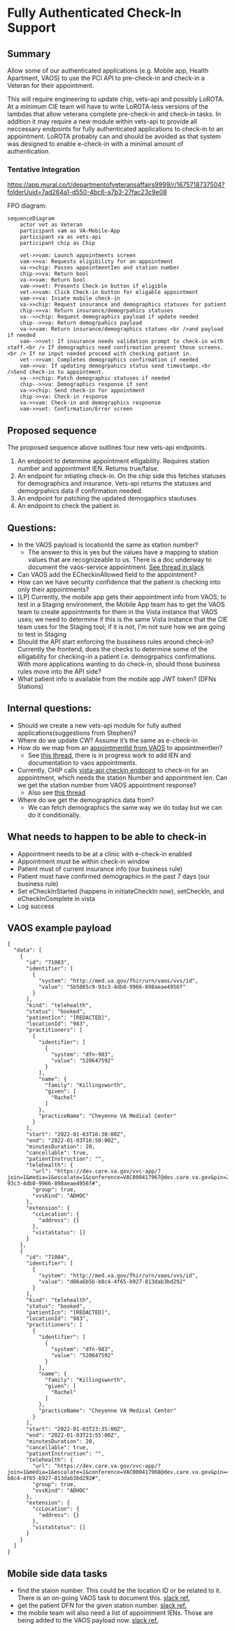 # Fully Authenticated Check-In Support

## Summary

Allow some of our authenticated applications (e.g. Mobile app, Health Apartment, VAOS) to use the PCI API to pre-check-in and check-in a Veteran for their appointment.

This will require engineering to update chip, vets-api and possibly LoROTA. At a minimum CIE team will have to write LoROTA-less versions of the lambdas that allow veterans complete pre-check-in and check-in tasks. In addition it may require a new module within vets-api to provide all neccessary endpoints for fully authenticated applications to check-in to an appointment. LoROTA probably can and should be avoided as that system was designed to enable e-check-in with a minimal amount of authentication.

### Tentative Integration

https://app.mural.co/t/departmentofveteransaffairs9999/r/1675718737504?folderUuid=7ad264a1-d550-4bc6-a7b3-27fac23c9e08

FPO diagram:

```mermaid
sequenceDiagram
    actor vet as Veteran
    participant vam as VA-Mobile-App
    participant va as vets-api
    participant chip as Chip

	vet->>vam: Launch appointments screen
	vam->>va: Requests eligibility for an appointment
    va->>chip: Passes appointmentIen and station number
    chip->>va: Return bool
    va->>vam: Return bool
    vam->>vet: Presents Check-in button if eligible
    vet->>vam: Click Check-in button for eligable appointment
    vam->>va: Iniate mobile check-in
    va->>chip: Request insurance and demographics statuses for patient
    chip->>va: Return insurance/demogrpahics statuses
    va-->>chip: Request demographics payload if update needed
    chip-->>va: Return demogrpahics payload
    va->>vam: Return insurance/demographics statues <br />and payload if needed
    vam-->>vet: If insurance needs validation prompt to check-in with staff.<br /> If demographics need confirmation present those screens.<br /> If no input needed proceed with checking patient in.
    vet-->>vam: Completes demographics confirmation if needed
    vam->>va: If updating demogrpahics status send timestamps.<br />Send check-in to appointment.
    va-->>chip: Patch demographic statuses if needed
    chip-->>va: Demographics response if sent
    va->>chip: Send check-in for appointment 
    chip->>va: Check-in response
    va->>vam: Check-in and demographics respnonse
    vam->>vet: Confirmation/Error screen
```
## Proposed sequence
The proposed sequence above outlines four new vets-api endpoints.

1. An endpoint to determine appointment elligability. Requires station number and appointment IEN. Returns true/false.
1. An endpoint for intiating check-in. On the chip side this fetches statuses for demographics and insurance. Vets-api returns the statuses and demogrpahics data if confirmation needed.
1. An endpoint for patching the updated demogaphics stautuses
1. An endpoint to check the patient in.

## Questions:

- In the VAOS payload is locationId the same as station number?
    - The answer to this is yes but the values have a mapping to station values that are recognizeable to us. There is a doc underway to document the vaos-service appointment. [See thread in slack](https://dsva.slack.com/archives/C023EFZPX4K/p1685984766871989?thread_ts=1685639670.578339&cid=C023EFZPX4K)
- Can VAOS add the ECheckinAllowed field to the appointment?
- How can we have security confidence that the patient is checking into only their appointments?
- [LP] Currently, the mobile app gets their appointment info from VAOS; to test in a Staging environment, the Mobile App team has to get the VAOS team to create appointments for them in the Vista instance that VAOS uses; we need to determine if this is the same Vista instance that the CIE team uses for the Staging tool; if it is not, I'm not sure how we are going to test in Staging
- Should the API start enforcing the bussiness rules around check-in? Currently the frontend, does the checks to determine some of the elligability for checking-in a patient i.e. demogrpahics confirmations. With more applications wanting to do check-in, should those business rules move into the API side?
- What patient info is available from the mobile app JWT token? (DFNs Stations)

## Internal questions:
- Should we create a new vets-api module for fully authed applications(suggestions from Stephen)?
- Where do we update CW? Assume it’s the same as e-check-in
- How do we map from an [appointmentId from VAOS](https://department-of-veterans-affairs.github.io/va-mobile-app/api/#operation/getAppointments) to appointmentIen?
    - See [this thread](https://dsva.slack.com/archives/C023EFZPX4K/p1685639670578339), there is in progress work to add IEN and documentation to vaos appointments.
- Currently, CHIP calls [vista-api checkin endpoint](https://github.com/department-of-veterans-affairs/chip/blob/master/src/checkIn/index.js#L79) to check-in for an appointment, which needs the station Number and appointment Ien. Can we get the station number from VAOS appointment response?
    - Also see [this thread](https://dsva.slack.com/archives/C023EFZPX4K/p1685639670578339)
- Where do we get the demographics data from?
    - We can fetch demographics the same way we do today but we can do it conditionally.

## What needs to happen to be able to check-in
- Appointment needs to be at a clinic with e-check-in enabled
- Appointment must be within check-in window
- Patient must of current insurance info (our business rule)
- Patient must have confirmed demographics in the past 7 days (our business rule)
- Set eCheckInStarted (happens in initiateCheckIn now), setCheckIn, and eCheckInComplete in vista
- Log success 


## VAOS example payload
```
{
  "data": [
    {
      "id": "71083",
      "identifier": [
        {
          "system": "http://med.va.gov/fhir/urn/vaos/vvs/id",
          "value": "5b5085c9-93c3-4db0-9966-898aeae4956f"
        }
      ],
      "kind": "telehealth",
      "status": "booked",
      "patientIcn": "[REDACTED]",
      "locationId": "983",
      "practitioners": [
        {
          "identifier": [
            {
              "system": "dfn-983",
              "value": "520647592"
            }
          ],
          "name": {
            "family": "Killingsworth",
            "given": [
              "Rachel"
            ]
          },
          "practiceName": "Cheyenne VA Medical Center"
        }
      ],
      "start": "2022-01-03T16:30:00Z",
      "end": "2022-01-03T16:50:00Z",
      "minutesDuration": 20,
      "cancellable": true,
      "patientInstruction": "",
      "telehealth": {
        "url": "https://dev.care.va.gov/vvc-app/?join=1&media=1&escalate=1&conference=VAC000417967@dev.care.va.gov&pin=231674&aid=5b5085c9-93c3-4db0-9966-898aeae4956f#",
        "group": true,
        "vvsKind": "ADHOC"
      },
      "extension": {
        "ccLocation": {
          "address": {}
        },
        "vistaStatus": []
      }
    },
    {
      "id": "71084",
      "identifier": [
        {
          "system": "http://med.va.gov/fhir/urn/vaos/vvs/id",
          "value": "d86a6b5b-b8c4-4f65-b927-813dab3bd292"
        }
      ],
      "kind": "telehealth",
      "status": "booked",
      "patientIcn": "[REDACTED]",
      "locationId": "983",
      "practitioners": [
        {
          "identifier": [
            {
              "system": "dfn-983",
              "value": "520647592"
            }
          ],
          "name": {
            "family": "Killingsworth",
            "given": [
              "Rachel"
            ]
          },
          "practiceName": "Cheyenne VA Medical Center"
        }
      ],
      "start": "2022-01-03T23:35:00Z",
      "end": "2022-01-03T23:55:00Z",
      "minutesDuration": 20,
      "cancellable": true,
      "patientInstruction": "",
      "telehealth": {
        "url": "https://dev.care.va.gov/vvc-app/?join=1&media=1&escalate=1&conference=VAC000417968@dev.care.va.gov&pin=428900&aid=d86a6b5b-b8c4-4f65-b927-813dab3bd292#",
        "group": true,
        "vvsKind": "ADHOC"
      },
      "extension": {
        "ccLocation": {
          "address": {}
        },
        "vistaStatus": []
      }
    }
  ]
}
```
## Mobile side data tasks
- find the staion number. This could be the location ID or be related to it. There is an on-going VAOS task to document this. [slack ref.](https://dsva.slack.com/archives/C023EFZPX4K/p1685985637341189?thread_ts=1685639670.578339&cid=C023EFZPX4K)
- get the patient DFN for the given station number. [slack ref.](https://dsva.slack.com/archives/CMNQT72LX/p1686071593550999?thread_ts=1685982069.819559&cid=CMNQT72LX)
- the mobile team will also need a list of appointment IENs. Those are being added to the VAOS payload now. [slack ref.](https://dsva.slack.com/archives/C023EFZPX4K/p1685985637341189?thread_ts=1685639670.578339&cid=C023EFZPX4K)

